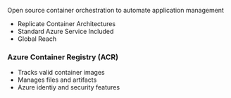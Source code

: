 Open source container orchestration to automate application management
* Replicate Container Architectures
* Standard Azure Service Included
* Global Reach

### Azure Container Registry (ACR)
* Tracks valid container images
* Manages files and artifacts
* Azure identiy and security features
